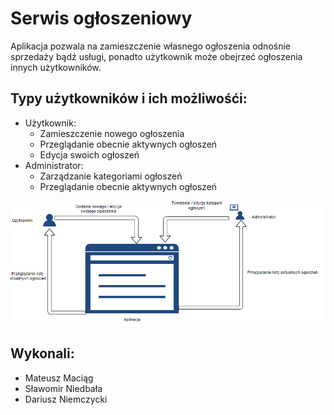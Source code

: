 # Serwis ogłoszeniowy
Aplikacja pozwala na zamieszczenie własnego ogłoszenia odnośnie sprzedaży bądź usługi,
ponadto użytkownik może obejrzeć ogłoszenia innych użytkowników.

## Typy użytkowników i ich możliwośći:
- Użytkownik: 
  - Zamieszczenie nowego ogłoszenia
  - Przeglądanie obecnie aktywnych ogłoszeń
  - Edycja swoich ogłoszeń
- Administrator:
  - Zarządzanie kategoriami ogłoszeń
  - Przeglądanie obecnie aktywnych ogłoszeń
 
 ![Test Image 1](1.png)




## Wykonali:
- Mateusz Maciąg
- Sławomir Niedbała
- Dariusz Niemczycki


